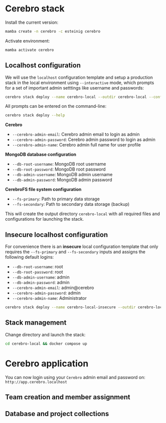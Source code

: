 # Cerebro stack

Install the current version:

```bash 
mamba create -n cerebro -c esteinig cerebro
```

Activate environment:

```bash
mamba activate cerebro
```

## Localhost configuration

We will use the `localhost` configuration template and setup a production stack in the local environment using `--interactive` mode, which prompts for a set of important admin setttings like username and passwords:

```bash
cerebro stack deploy --name cerebro-local --outdir cerebro-local --config localhost --interactive
```

All prompts can be entered on the command-line:

```bash
cerebro stack deploy --help
```

**Cerebro**

* `--cerebro-admin-email`: Cerebro admin email to login as admin
* `--cerebro-admin-password`: Cerebro admin password to login as admin
* `--cerebro-admin-name`: Cerebro admin full name for user profile

**MongoDB database configuration**

* `--db-root-username`: MongoDB root username
* `--db-root-password`: MongoDB root password
* `--db-admin-username`: MongoDB admin username
* `--db-admin-password`: MongoDB admin password

**CerebroFS file system configuration**

* `--fs-primary`: Path to primary data storage
* `--fs-secondary`: Path to secondary data storage (backup)

This will create the output directory `cerebro-local` with all required files and configurations for launching the stack.

## Insecure localhost configuration

For convenience there is an **insecure** local configuration template that only requires the `--fs-primary` and `--fs-secondary` inputs and assigns the following default logins:

* `--db-root-username`: root
* `--db-root-password`: root
* `--db-admin-username`: admin
* `--db-admin-password`: admin
* `--cerebro-admin-email`: admin@cerebro
* `--cerebro-admin-password`: admin
* `--cerebro-admin-name`: Administrator

```bash
cerebro stack deploy --name cerebro-local-insecure --outdir cerebro-local-insecure --config localhost-insecure --interactive
```

## Stack management

Change directory and launch the stack:

```bash
cd cerebro-local && docker compose up
```

# Cerebro application

You can now login using your `Cerebro` admin email and password on: `http://app.cerebro.localhost`

## Team creation and member assignment



## Database and project collections


